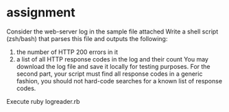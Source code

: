 # assignment

Consider the web-server log in the sample file attached
Write a shell script (zsh/bash) that parses this file and outputs the following:
  1. the number of HTTP 200 errors in it
  2. a list of all HTTP response codes in the log and their count
You may download the log file and save it locally for testing purposes. For the second part, your script must find all response codes in a generic fashion, you should not hard-code searches for a known list of response codes.


Execute ruby logreader.rb
